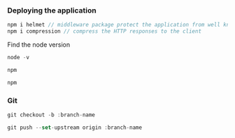 

### Deploying the application

```javascript
npm i helmet // middleware package protect the application from well known vulnerabilities
npm i compression // compress the HTTP responses to the client
```


Find the node version
```javascript
node -v

```

```javascript
npm

```
```javascript
npm

```


### Git

```javascript
git checkout -b :branch-name

git push --set-upstream origin :branch-name

```
